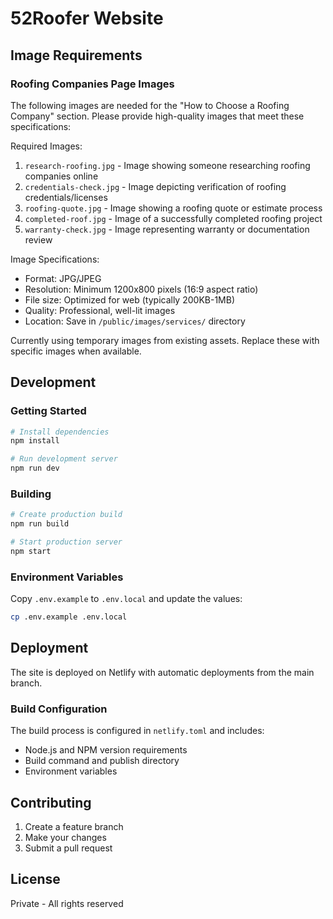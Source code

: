 # 52Roofer Website

## Image Requirements

### Roofing Companies Page Images

The following images are needed for the "How to Choose a Roofing Company" section. Please provide high-quality images that meet these specifications:

Required Images:

1. `research-roofing.jpg` - Image showing someone researching roofing companies online
2. `credentials-check.jpg` - Image depicting verification of roofing credentials/licenses
3. `roofing-quote.jpg` - Image showing a roofing quote or estimate process
4. `completed-roof.jpg` - Image of a successfully completed roofing project
5. `warranty-check.jpg` - Image representing warranty or documentation review

Image Specifications:

- Format: JPG/JPEG
- Resolution: Minimum 1200x800 pixels (16:9 aspect ratio)
- File size: Optimized for web (typically 200KB-1MB)
- Quality: Professional, well-lit images
- Location: Save in `/public/images/services/` directory

Currently using temporary images from existing assets. Replace these with specific images when available.

## Development

### Getting Started

```bash
# Install dependencies
npm install

# Run development server
npm run dev
```

### Building

```bash
# Create production build
npm run build

# Start production server
npm start
```

### Environment Variables

Copy `.env.example` to `.env.local` and update the values:

```bash
cp .env.example .env.local
```

## Deployment

The site is deployed on Netlify with automatic deployments from the main branch.

### Build Configuration

The build process is configured in `netlify.toml` and includes:

- Node.js and NPM version requirements
- Build command and publish directory
- Environment variables

## Contributing

1. Create a feature branch
2. Make your changes
3. Submit a pull request

## License

Private - All rights reserved
